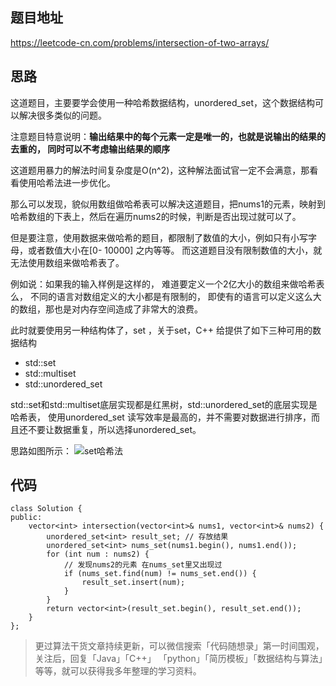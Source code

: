 
## 题目地址 
https://leetcode-cn.com/problems/intersection-of-two-arrays/

## 思路 

这道题目，主要要学会使用一种哈希数据结构，unordered_set，这个数据结构可以解决很多类似的问题。

注意题目特意说明：**输出结果中的每个元素一定是唯一的，也就是说输出的结果的去重的， 同时可以不考虑输出结果的顺序**

这道题用暴力的解法时间复杂度是O(n^2)，这种解法面试官一定不会满意，那看看使用哈希法进一步优化。

那么可以发现，貌似用数组做哈希表可以解决这道题目，把nums1的元素，映射到哈希数组的下表上，然后在遍历nums2的时候，判断是否出现过就可以了。

但是要注意，使用数据来做哈希的题目，都限制了数值的大小，例如只有小写字母，或者数值大小在[0- 10000] 之内等等。 而这道题目没有限制数值的大小，就无法使用数组来做哈希表了。

例如说：如果我的输入样例是这样的， 难道要定义一个2亿大小的数组来做哈希表么， 不同的语言对数组定义的大小都是有限制的， 即使有的语言可以定义这么大的数组，那也是对内存空间造成了非常大的浪费。

此时就要使用另一种结构体了，set ，关于set，C++ 给提供了如下三种可用的数据结构

* std::set
* std::multiset
* std::unordered_set

std::set和std::multiset底层实现都是红黑树，std::unordered_set的底层实现是哈希表， 使用unordered_set 读写效率是最高的，并不需要对数据进行排序，而且还不要让数据重复，所以选择unordered_set。

思路如图所示：
![set哈希法](https://img-blog.csdnimg.cn/2020080918570417.png)

## 代码
```
class Solution {
public:
    vector<int> intersection(vector<int>& nums1, vector<int>& nums2) {
        unordered_set<int> result_set; // 存放结果
        unordered_set<int> nums_set(nums1.begin(), nums1.end());
        for (int num : nums2) {
            // 发现nums2的元素 在nums_set里又出现过
            if (nums_set.find(num) != nums_set.end()) {
                result_set.insert(num);
            }
        }
        return vector<int>(result_set.begin(), result_set.end());
    }
};
```
> 更过算法干货文章持续更新，可以微信搜索「代码随想录」第一时间围观，关注后，回复「Java」「C++」 「python」「简历模板」「数据结构与算法」等等，就可以获得我多年整理的学习资料。

